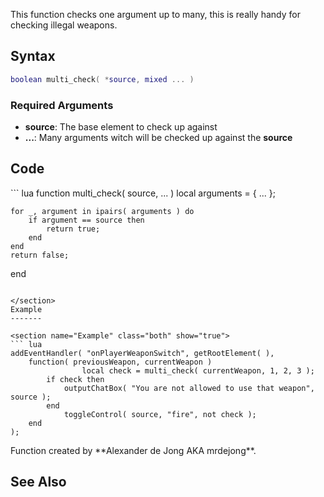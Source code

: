 <lowercasetitle></lowercasetitle>

This function checks one argument up to many, this is really handy for checking illegal weapons.

Syntax
------

``` lua
boolean multi_check( *source, mixed ... )
```

### Required Arguments

-   **source**: The base element to check up against
-   **...**: Many arguments witch will be checked up against the **source**

Code
----

<section name="Function source" class="both" show="true">
``` lua
function multi_check( source, ... )
    local arguments = { ... };

    for _, argument in ipairs( arguments ) do
        if argument == source then
            return true;
        end
    end
    return false;
end
```

</section>
Example
-------

<section name="Example" class="both" show="true">
``` lua
addEventHandler( "onPlayerWeaponSwitch", getRootElement( ),
    function( previousWeapon, currentWeapon )
                local check = multi_check( currentWeapon, 1, 2, 3 );
        if check then
            outputChatBox( "You are not allowed to use that weapon", source );
        end
            toggleControl( source, "fire", not check );
    end
);
```

</section>
Function created by **Alexander de Jong AKA mrdejong**.

See Also
--------
